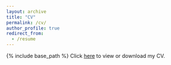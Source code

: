 ```yaml
---
layout: archive
title: "CV"
permalink: /cv/
author_profile: true
redirect_from:
  - /resume
---
```


{% include base_path %}
Click [here](http://invisib1eman.github.io/Dingwen-Qian.github.io/files/CV_Dingwen_Qian.pdf) to view or download my CV.
